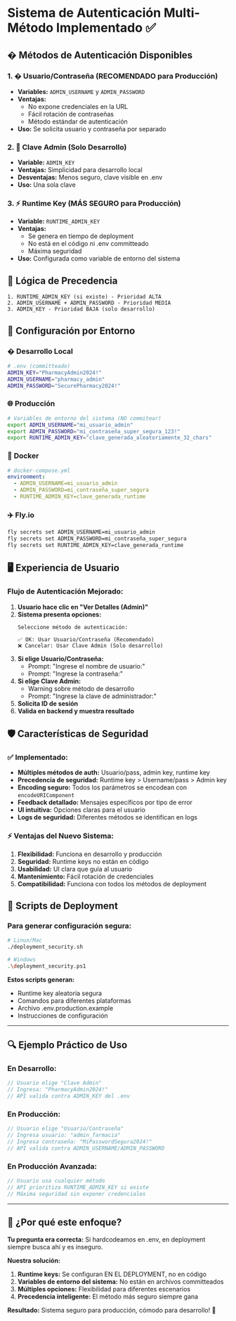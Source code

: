 # Sistema de Autenticación Multi-Método Implementado ✅

## � Métodos de Autenticación Disponibles

### 1. **� Usuario/Contraseña** (RECOMENDADO para Producción)
- **Variables:** `ADMIN_USERNAME` y `ADMIN_PASSWORD`
- **Ventajas:** 
  - No expone credenciales en la URL
  - Fácil rotación de contraseñas
  - Método estándar de autenticación
- **Uso:** Se solicita usuario y contraseña por separado

### 2. **🔑 Clave Admin** (Solo Desarrollo)
- **Variable:** `ADMIN_KEY`
- **Ventajas:** Simplicidad para desarrollo local
- **Desventajas:** Menos seguro, clave visible en .env
- **Uso:** Una sola clave

### 3. **⚡ Runtime Key** (MÁS SEGURO para Producción)
- **Variable:** `RUNTIME_ADMIN_KEY`
- **Ventajas:**
  - Se genera en tiempo de deployment
  - No está en el código ni .env committeado
  - Máxima seguridad
- **Uso:** Configurada como variable de entorno del sistema

## 🎯 Lógica de Precedencia

```
1. RUNTIME_ADMIN_KEY (si existe) - Prioridad ALTA
2. ADMIN_USERNAME + ADMIN_PASSWORD - Prioridad MEDIA  
3. ADMIN_KEY - Prioridad BAJA (solo desarrollo)
```

## 🚀 Configuración por Entorno

### � **Desarrollo Local**
```bash
# .env (committeado)
ADMIN_KEY="PharmacyAdmin2024!"
ADMIN_USERNAME="pharmacy_admin"  
ADMIN_PASSWORD="SecurePharmacy2024!"
```

### 🌐 **Producción**
```bash
# Variables de entorno del sistema (NO commitear)
export ADMIN_USERNAME="mi_usuario_admin"
export ADMIN_PASSWORD="mi_contraseña_super_segura_123!"
export RUNTIME_ADMIN_KEY="clave_generada_aleatoriamente_32_chars"
```

### 🐳 **Docker**
```yaml
# docker-compose.yml
environment:
  - ADMIN_USERNAME=mi_usuario_admin
  - ADMIN_PASSWORD=mi_contraseña_super_segura
  - RUNTIME_ADMIN_KEY=clave_generada_runtime
```

### ✈️ **Fly.io**
```bash
fly secrets set ADMIN_USERNAME=mi_usuario_admin
fly secrets set ADMIN_PASSWORD=mi_contraseña_super_segura
fly secrets set RUNTIME_ADMIN_KEY=clave_generada_runtime
```

## 🖥️ **Experiencia de Usuario**

### **Flujo de Autenticación Mejorado:**

1. **Usuario hace clic en "Ver Detalles (Admin)"**
2. **Sistema presenta opciones:**
   ```
   Seleccione método de autenticación:
   
   ✅ OK: Usar Usuario/Contraseña (Recomendado)
   ❌ Cancelar: Usar Clave Admin (Solo desarrollo)
   ```
3. **Si elige Usuario/Contraseña:**
   - Prompt: "Ingrese el nombre de usuario:"
   - Prompt: "Ingrese la contraseña:"
4. **Si elige Clave Admin:**
   - Warning sobre método de desarrollo
   - Prompt: "Ingrese la clave de administrador:"
5. **Solicita ID de sesión**
6. **Valida en backend y muestra resultado**

## 🛡️ **Características de Seguridad**

### ✅ **Implementado:**
- **Múltiples métodos de auth:** Usuario/pass, admin key, runtime key
- **Precedencia de seguridad:** Runtime key > Username/pass > Admin key  
- **Encoding seguro:** Todos los parámetros se encodean con `encodeURIComponent`
- **Feedback detallado:** Mensajes específicos por tipo de error
- **UI intuitiva:** Opciones claras para el usuario
- **Logs de seguridad:** Diferentes métodos se identifican en logs

### ⚡ **Ventajas del Nuevo Sistema:**

1. **Flexibilidad:** Funciona en desarrollo y producción
2. **Seguridad:** Runtime keys no están en código
3. **Usabilidad:** UI clara que guía al usuario
4. **Mantenimiento:** Fácil rotación de credenciales
5. **Compatibilidad:** Funciona con todos los métodos de deployment

## 📄 **Scripts de Deployment**

### **Para generar configuración segura:**
```bash
# Linux/Mac
./deployment_security.sh

# Windows  
.\deployment_security.ps1
```

**Estos scripts generan:**
- Runtime key aleatoria segura
- Comandos para diferentes plataformas
- Archivo .env.production.example
- Instrucciones de configuración

---

## 🔍 **Ejemplo Práctico de Uso**

### **En Desarrollo:**
```javascript
// Usuario elige "Clave Admin"
// Ingresa: "PharmacyAdmin2024!"
// API valida contra ADMIN_KEY del .env
```

### **En Producción:**
```javascript
// Usuario elige "Usuario/Contraseña"  
// Ingresa usuario: "admin_farmacia"
// Ingresa contraseña: "MiPasswordSegura2024!"
// API valida contra ADMIN_USERNAME/ADMIN_PASSWORD
```

### **En Producción Avanzada:**
```javascript
// Usuario usa cualquier método
// API prioritiza RUNTIME_ADMIN_KEY si existe
// Máxima seguridad sin exponer credenciales
```

---

## 🎯 **¿Por qué este enfoque?**

**Tu pregunta era correcta:** Si hardcodeamos en .env, en deployment siempre busca ahí y es inseguro.

**Nuestra solución:**
1. **Runtime keys:** Se configuran EN EL DEPLOYMENT, no en código
2. **Variables de entorno del sistema:** No están en archivos committeados  
3. **Múltiples opciones:** Flexibilidad para diferentes escenarios
4. **Precedencia inteligente:** El método más seguro siempre gana

**Resultado:** Sistema seguro para producción, cómodo para desarrollo! 🎉

